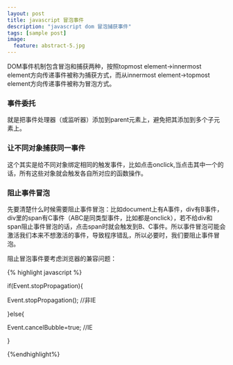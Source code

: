 ```yaml
---
layout: post
title: javascript 冒泡事件
description: "javascript dom 冒泡捕获事件"
tags: [sample post]
image:
  feature: abstract-5.jpg
---
```



DOM事件机制包含冒泡和捕获两种，按照topmost element->innermost element方向传递事件被称为捕获方式，而从innermost element->topmost element方向传递事件被称为冒泡方式。

### 事件委托

就是把事件处理器（或监听器）添加到parent元素上，避免把其添加到多个子元素上。

### 让不同对象捕获同一事件

这个其实是给不同对象绑定相同的触发事件，比如点击onclick,当点击其中一个的话，所有这些对象就会触发各自所对应的函数操作。

<!--more -->

### 阻止事件冒泡

先要清楚什么时候需要阻止事件冒泡：比如document上有A事件，div有B事件，div里的span有C事件（ABC是同类型事件，比如都是onclick），若不给div和span阻止事件冒泡的话，点击span时就会触发到B、C事件。所以事件冒泡可能会激活我们本来不想激活的事件，导致程序错乱，所以必要时，我们要阻止事件冒泡。

阻止冒泡事件要考虑浏览器的兼容问题：


{% highlight javascript %}

if(Event.stopPropagation){

  Event.stopPropagation();      //非IE

}else{

  Event.cancelBubble=true;    //IE

}

{%endhighlight%}
